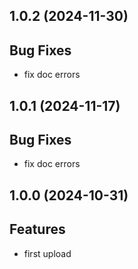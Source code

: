## 1.0.2 (2024-11-30)

## Bug Fixes

  - fix doc errors

## 1.0.1 (2024-11-17)

## Bug Fixes

  - fix doc errors

## 1.0.0 (2024-10-31)

## Features

- first upload
